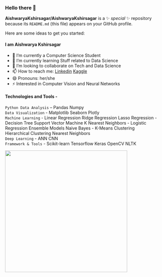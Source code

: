 ### Hello there 👋


**AishwaryaKshirsagar/AishwaryaKshirsagar** is a ✨ _special_ ✨ repository because its `README.md` (this file) appears on your GitHub profile.

Here are some ideas to get you started:
 
 #### I am Aishwarya Kshirsagar
 
- 🔭 I’m currently a Computer Science Student
- 🌱 I’m currently learning Stuff related to Data Science
- 👯 I’m looking to collaborate on Tech and Data Science
- 📫 How to reach me: [Linkedin](https://www.linkedin.com/in/aishwarya-kshirsagar-9b57471a0/)     [Kaggle](https://www.kaggle.com/aishwaryakshirsagar)
- 😄 Pronouns: her/she
- ⚡ Interested in Computer Vision and Neural Networks

#### Technologies and Tools - 
`Python Data Analysis` – Pandas Numpy\
`Data Visualization` - Matplotlib Seaborn Plotly\
`Machine Learning` - Linear Regression Ridge Regression Lasso Regression - Decision Tree Support Vector Machine K Nearest Neighbors - Logistic Regression Ensemble Models Naive Bayes - K-Means Clustering Hierarchical Clustering Nearest Neighbors\
`Deep Learning` - ANN CNN\
`Framework & Tools` - Scikit-learn Tensorflow Keras OpenCV NLTK


<img src="https://media.giphy.com/media/4lAPonbnpnN04/giphy.gif" width="400" height ="400">


